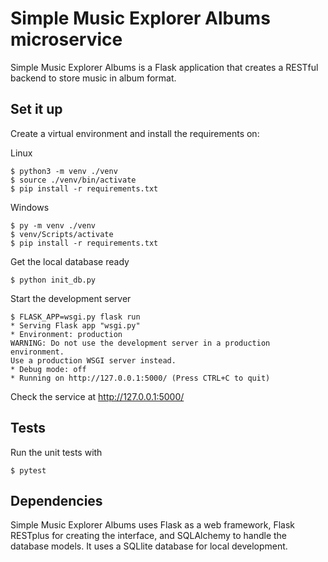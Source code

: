 Simple Music Explorer Albums microservice
=======

Simple Music Explorer Albums is a Flask application that creates a RESTful 
backend to store music in album format.

Set it up
------

Create a virtual environment and install the requirements on:

Linux

    $ python3 -m venv ./venv
    $ source ./venv/bin/activate
    $ pip install -r requirements.txt
    
Windows

    $ py -m venv ./venv
    $ venv/Scripts/activate
    $ pip install -r requirements.txt


Get the local database ready

    $ python init_db.py

Start the development server

    $ FLASK_APP=wsgi.py flask run
    * Serving Flask app "wsgi.py"
    * Environment: production
    WARNING: Do not use the development server in a production environment.
    Use a production WSGI server instead.
    * Debug mode: off
    * Running on http://127.0.0.1:5000/ (Press CTRL+C to quit)

Check the service at http://127.0.0.1:5000/


Tests
------

Run the unit tests with

    $ pytest


Dependencies
------

Simple Music Explorer Albums uses Flask as a web framework, Flask RESTplus 
for creating the interface, and SQLAlchemy to handle the database models. 
It uses a SQLlite database for local development.
